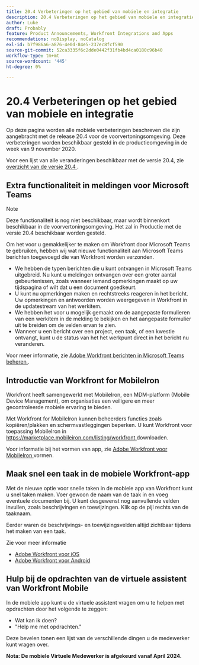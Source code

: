 ```yaml
---
title: 20.4 Verbeteringen op het gebied van mobiele en integratie
description: 20.4 Verbeteringen op het gebied van mobiele en integratie
author: Luke
draft: Probably
feature: Product Announcements, Workfront Integrations and Apps
recommendations: noDisplay, noCatalog
exl-id: b7f986a6-a876-4e0d-84e5-237ec8fcf590
source-git-commit: 52ca3335f6c2dde0442f31fb4bd4ca0180c96b40
workflow-type: tm+mt
source-wordcount: '445'
ht-degree: 0%

---
```


# 20.4 Verbeteringen op het gebied van mobiele en integratie

Op deze pagina worden alle mobiele verbeteringen beschreven die zijn aangebracht met de release 20.4 voor de voorvertoningsomgeving. Deze verbeteringen worden beschikbaar gesteld in de productieomgeving in de week van 9 november 2020.

Voor een lijst van alle veranderingen beschikbaar met de versie 20.4, zie [ overzicht van de versie 20.4 ](../../../product-announcements/product-releases/20.4-release-activity/20-4-release-overview.md).

## Extra functionaliteit in meldingen voor Microsoft Teams

>[!NOTE]
>
>Deze functionaliteit is nog niet beschikbaar, maar wordt binnenkort beschikbaar in de voorvertoningsomgeving. Het zal in Productie met de versie 20.4 beschikbaar worden gesteld.

Om het voor u gemakkelijker te maken om Workfront door Microsoft Teams te gebruiken, hebben wij wat nieuwe functionaliteit aan Microsoft Teams berichten toegevoegd die van Workfront worden verzonden.

* We hebben de typen berichten die u kunt ontvangen in Microsoft Teams uitgebreid. Nu kunt u meldingen ontvangen over een groter aantal gebeurtenissen, zoals wanneer iemand opmerkingen maakt op uw tijdspagina of wilt dat u een document goedkeurt.
* U kunt nu opmerkingen maken en rechtstreeks reageren in het bericht. Uw opmerkingen en antwoorden worden weergegeven in Workfront in de updatestream van het werkitem.
* We hebben het voor u mogelijk gemaakt om de aangepaste formulieren van een werkitem in de melding te bekijken en het aangepaste formulier uit te breiden om de velden ervan te zien.
* Wanneer u een bericht over een project, een taak, of een kwestie ontvangt, kunt u de status van het het werkpunt direct in het bericht nu veranderen.

Voor meer informatie, zie [ Adobe Workfront berichten in Microsoft Teams beheren ](../../../workfront-integrations-and-apps/using-workfront-with-microsoft-teams/manage-wf-notifications-approval-requests-ms-teams.md).

## Introductie van Workfront for MobileIron

Workfront heeft samengewerkt met MobileIron, een MDM-platform (Mobile Device Management), om organisaties een veiligere en meer gecontroleerde mobiele ervaring te bieden.

Met Workfront for MobileIron kunnen beheerders functies zoals kopiëren/plakken en schermvastleggingen beperken. U kunt Workfront voor toepassing MobileIron in [ https://marketplace.mobileiron.com/listing/workfront ](https://marketplace.mobileiron.com/listing/workfront) downloaden.

Voor informatie bij het vormen van app, zie [ Adobe Workfront voor MobileIron ](../../../workfront-basics/mobile-apps/using-the-workfront-mobile-app/wf-mobileiron-configs.md) vormen.

## Maak snel een taak in de mobiele Workfront-app

Met de nieuwe optie voor snelle taken in de mobiele app van Workfront kunt u snel taken maken. Voer gewoon de naam van de taak in en voeg eventuele documenten bij. U kunt desgewenst nog aanvullende velden invullen, zoals beschrijvingen en toewijzingen. Klik op de pijl rechts van de taaknaam.

Eerder waren de beschrijvings- en toewijzingsvelden altijd zichtbaar tijdens het maken van een taak.

Zie voor meer informatie

* [ Adobe Workfront voor iOS ](../../../workfront-basics/mobile-apps/using-the-workfront-mobile-app/workfront-for-ios.md)
* [Adobe Workfront voor Android](../../../workfront-basics/mobile-apps/using-the-workfront-mobile-app/workfront-for-android.md)

## Hulp bij de opdrachten van de virtuele assistent van Workfront Mobile

In de mobiele app kunt u de virtuele assistent vragen om u te helpen met opdrachten door het volgende te zeggen:

* Wat kan ik doen?
* &quot;Help me met opdrachten.&quot;

Deze bevelen tonen een lijst van de verschillende dingen u de medewerker kunt vragen over.

**Nota: De mobiele Virtuele Medewerker is afgekeurd vanaf April 2024.**
